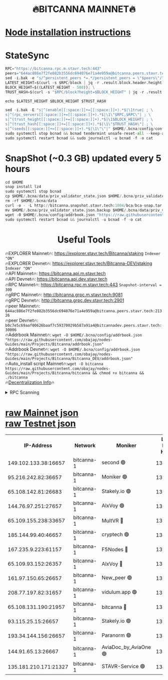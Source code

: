 <h1 align="center"> 🔥BITCANNA MAINNET🔥</h1>


[Node installation instructions](https://github.com/obajay/nodes-Guides/tree/main/Projects/Bitcanna)
=

# StateSync
```python
RPC="https://bitcanna.rpc.m.stavr.tech:443"
peers="644ac886e7f2fe082b3556dc694076e71a4e959a@bitcanna.peers.stavr.tech:21326"
sed -i.bak -e "s/^persistent_peers *=.*/persistent_peers = \"$peers\"/" $HOME/.bcna/config/config.toml
LATEST_HEIGHT=$(curl -s $RPC/block | jq -r .result.block.header.height); \
BLOCK_HEIGHT=$((LATEST_HEIGHT - 500)); \
TRUST_HASH=$(curl -s "$RPC/block?height=$BLOCK_HEIGHT" | jq -r .result.block_id.hash)

echo $LATEST_HEIGHT $BLOCK_HEIGHT $TRUST_HASH

sed -i.bak -E "s|^(enable[[:space:]]+=[[:space:]]+).*$|\1true| ; \
s|^(rpc_servers[[:space:]]+=[[:space:]]+).*$|\1\"$RPC,$RPC\"| ; \
s|^(trust_height[[:space:]]+=[[:space:]]+).*$|\1$BLOCK_HEIGHT| ; \
s|^(trust_hash[[:space:]]+=[[:space:]]+).*$|\1\"$TRUST_HASH\"| ; \
s|^(seeds[[:space:]]+=[[:space:]]+).*$|\1\"\"|" $HOME/.bcna/config/config.toml
sudo systemctl stop bcnad && bcnad tendermint unsafe-reset-all --keep-addr-book
sudo systemctl restart bcnad && sudo journalctl -u bcnad -f -o cat
```
# SnapShot (~0.3 GB) updated every 5 hours
```python
cd $HOME
snap install lz4
sudo systemctl stop bcnad
cp $HOME/.bcna/data/priv_validator_state.json $HOME/.bcna/priv_validator_state.json.backup
rm -rf $HOME/.bcna/data
curl -o - -L http://bitcanna.snapshot.stavr.tech:1004/bca/bca-snap.tar.lz4 | lz4 -c -d - | tar -x -C $HOME/.bcna --strip-components 2
mv $HOME/.bcna/priv_validator_state.json.backup $HOME/.bcna/data/priv_validator_state.json
wget -O $HOME/.bcna/config/addrbook.json "https://raw.githubusercontent.com/obajay/nodes-Guides/main/Projects/Bitcanna/addrbook.json"
sudo systemctl restart bcnad && journalctl -u bcnad -f -o cat
```

 <h1 align="center"> Useful Tools</h1>

🔥EXPLORER Mainnet🔥:    https://explorer.stavr.tech/Bitcanna/staking          `Indexer "ON"` \
🔥EXPLORER Devnet🔥:     https://explorer.stavr.tech/Bitcanna-DEV/staking     `Indexer "ON"` \
🔥API Mainnet🔥:         https://bitcanna.api.m.stavr.tech \
🔥API Devnet🔥:          https://bitcanna.api.dev.stavr.tech \
🔥RPC Mainnet🔥:         https://bitcanna.rpc.m.stavr.tech:443         `Snapshot-interval = 300` \
🔥gRPC Mainnet🔥:        http://bitcanna.grpc.m.stavr.tech:9081 \
🔥gRPC Devnet🔥:         http://bitcanna.grpc.dev.stavr.tech:2901 \
🔥peer Mainnet🔥:        `644ac886e7f2fe082b3556dc694076e71a4e959a@bitcanna.peers.stavr.tech:21326` \
🔥peer Devnet🔥:         `b0c7e5c69aaf00626baaf7c59370029b587a91a4@bitcannadev.peers.stavr.tech:30006` \
🔥Addrbook Mainnet🔥:    ```wget -O $HOME/.bcna/config/addrbook.json "https://raw.githubusercontent.com/obajay/nodes-Guides/main/Projects/Bitcanna/addrbook.json"``` \
🔥Addrbook Devnet🔥:    ```wget -O $HOME/.bcna/config/addrbook.json "https://raw.githubusercontent.com/obajay/nodes-Guides/main/Projects/Bitcanna/Bitcanna_DEV/addrbook.json"``` \
🔥Auto_install script Mainnet🔥:```wget -O bitcanna https://raw.githubusercontent.com/obajay/nodes-Guides/main/Projects/Bitcanna/bitcanna && chmod +x bitcanna && ./bitcanna``` \
🔥[Decentralization Info](https://github.com/obajay/StateSync-snapshots/tree/main/Projects/Bitcanna/Decentralization)🔥


<details>
<summary>RPC Scanning</summary>

<h2 align="center"> We scan nodes in real time every 4 hours. And we provide the final result of RPC endpoints.
We cannot influence the operation of these nodes in any way. </h2>


```python
If Voting Power is higher than 0 --> then the Node is a validator of the network and may be subject to attack and be a potential threat to the chain.
```
```python
We marked such validators with a red symbol
```

</details>

[raw Mainnet json](https://rpc-check.bcam.stavr.tech/bcam/rpc-bcam-result.json) \
[raw Testnet json](https://github.com/obajay/StateSync-snapshots/tree/main/Projects/Bitcanna/Rpc-Check-Testnet)
=



<table><tr><th>IP-Address</th><th>Network</th><th>Moniker</th><th>Latest Block Height</th><th>Earliest Block Height</th><th>Catching Up</th><th>Tx Index</th><th>Voting Power</th><th>Scan Time</th></tr><tr><td>149.102.133.38:16657</td><td>bitcanna-1</td><td>second 🟢</td><td>13047737</td><td>1</td><td>False</td><td>on</td><td>0</td><td>2024-03-17T07:00:43.067623901UTC</td></tr><tr><td>95.216.242.82:36657</td><td>bitcanna-1</td><td>Moniker 🟢</td><td>13047726</td><td>5776907</td><td>False</td><td>on</td><td>0</td><td>2024-03-17T06:59:41.733179400UTC</td></tr><tr><td>65.108.142.81:26683</td><td>bitcanna-1</td><td>Stakely.io 🟢</td><td>13047730</td><td>6152001</td><td>False</td><td>on</td><td>0</td><td>2024-03-17T07:00:04.935027300UTC</td></tr><tr><td>144.76.97.251:27657</td><td>bitcanna-1</td><td>AlxVoy 🟢</td><td>13047735</td><td>8805201</td><td>False</td><td>on</td><td>0</td><td>2024-03-17T07:00:32.550533325UTC</td></tr><tr><td>65.109.155.238:33657</td><td>bitcanna-1</td><td>MultVR 🔴</td><td>13047731</td><td>9933415</td><td>False</td><td>on</td><td>352434</td><td>2024-03-17T07:00:10.430271702UTC</td></tr><tr><td>185.144.99.40:46657</td><td>bitcanna-1</td><td>cryptech 🟢</td><td>13047725</td><td>11528001</td><td>False</td><td>on</td><td>0</td><td>2024-03-17T06:59:37.360243061UTC</td></tr><tr><td>167.235.9.223:61157</td><td>bitcanna-1</td><td>F5Nodes 🔴</td><td>13047732</td><td>12084001</td><td>False</td><td>on</td><td>570</td><td>2024-03-17T07:00:14.713953946UTC</td></tr><tr><td>65.109.93.152:26357</td><td>bitcanna-1</td><td>AlxVoy 🔴</td><td>13047737</td><td>12109301</td><td>False</td><td>on</td><td>1391929</td><td>2024-03-17T07:00:43.573241755UTC</td></tr><tr><td>161.97.150.65:26657</td><td>bitcanna-1</td><td>New_peer 🟢</td><td>13047730</td><td>12254001</td><td>False</td><td>on</td><td>0</td><td>2024-03-17T07:00:05.246214617UTC</td></tr><tr><td>208.77.197.82:31657</td><td>bitcanna-1</td><td>vidulum.app 🟢</td><td>13047731</td><td>12386934</td><td>False</td><td>on</td><td>0</td><td>2024-03-17T07:00:08.012025739UTC</td></tr><tr><td>65.108.131.190:21957</td><td>bitcanna-1</td><td>bitcanna 🔴</td><td>13047732</td><td>12947732</td><td>False</td><td>on</td><td>419923</td><td>2024-03-17T07:00:19.113881949UTC</td></tr><tr><td>93.115.25.15:26657</td><td>bitcanna-1</td><td>Stakely.io 🟢</td><td>13047729</td><td>13004569</td><td>False</td><td>on</td><td>0</td><td>2024-03-17T07:00:00.529421435UTC</td></tr><tr><td>193.34.144.156:26657</td><td>bitcanna-1</td><td>Paranorm 🟢</td><td>13047733</td><td>13042501</td><td>False</td><td>on</td><td>0</td><td>2024-03-17T07:00:21.415094965UTC</td></tr><tr><td>144.91.65.13:26667</td><td>bitcanna-1</td><td>AviaDoc_by_AviaOne 🟢</td><td>13047734</td><td>13042801</td><td>False</td><td>on</td><td>0</td><td>2024-03-17T07:00:27.864032557UTC</td></tr><tr><td>135.181.210.171:21327</td><td>bitcanna-1</td><td>STAVR-Service 🟢</td><td>13047735</td><td>13045001</td><td>False</td><td>on</td><td>0</td><td>2024-03-17T07:00:32.287880304UTC</td></tr></table>

